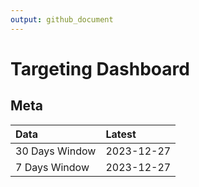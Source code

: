 ```yaml
---
output: github_document
---
```


# Targeting Dashboard



## Meta


|Data           |Latest     |
|:--------------|:----------|
|30 Days Window |2023-12-27 |
|7 Days Window  |2023-12-27 |
